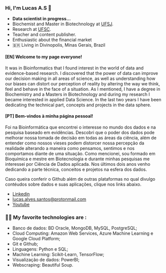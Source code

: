 ### Hi, I'm Lucas A.S 👋

- **Data scientist in progress...**
- Biochemist and Master in Biotechnology at [UFSJ](https://www.ufsj.edu.br/).
- Research at [UFSC](https://ufsc.br/). 
- Teacher and content publisher.
- Enthusiastic about the financial market
- 🇧🇷 Living in Divinopolis, Minas Gerais, Brazil

#### [EN] Welcome to my page everyone!

It was in Bioinformatics that I found interest in the world of data and evidence-based research. I discovered that the power of data can improve our decision making in all areas of science, as well as understanding how our biases can distort our perception of reality by altering the way we think, feel and behave in the face of a situation.
As I mentioned, I have a degree in Biochemistry and a Masters in Biotechnology and during my research I became interested in applied Data Science. In the last two years I have been dedicating the technical part, concepts and projects in the data sphere.

#### [PT] Bem-vindos à minha página pessoal!

Foi na Bioinformática que encontrei o interesse no mundo dos dados e na pesquisa baseado em evidências. Descobri que o poder dos dados pode melhorar nossa tomada de decisão em todas as áreas da ciência, além de entender como nossos vieses podem distorcer nossa percepção da realidade alterando a maneira como pensamos, sentimos e nos comportamos diante de uma situação.
Como mencionei, sou formado em Bioquímica e mestre em Biotecnologia e durante minhas pesquisas me interessei por Ciência de Dados aplicada. Nos últimos dois anos venho dedicando a parte técnica, conceitos e projetos na esfera dos dados.

Caso queira conferir o Github além de outras plataformas no qual divulgo contéudos sobre dados e suas aplicações, clique nos links abaixo.

- [Linkedin](https://www.linkedin.com/in/lucas-alves-0aa317186?lipi=urn%3Ali%3Apage%3Ad_flagship3_profile_view_base_contact_details%3BFs%2FboEOhTFSsr9LhDcV1mQ%3D%3D)
- lucas.alves.santos@protonmail.com
- [Youtube](https://www.youtube.com/channel/UCewecK5R7t4REsngbJ6j51g)




### 👨‍💻 My favorite technologies are :

- Banco de dados: BD Oracle, MongoDB, MySQL, PostgreSQL;
- Cloud Computing: Amazon Web Services, Azure Machine Learning e Google Cloud Platform;
- Git e Github;
- Linguagens: Python e SQL;
- Machine Learning: Scikit-Learn, TensorFlow;
- Visualização de dados: PowerBI;
- Webscraping: Beautiful Soup.









